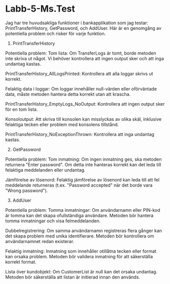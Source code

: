 # Labb-5-Ms.Test

Jag har tre huvudsakliga funktioner i bankapplikation som jag testar: PrintTransferHistory, GetPassword, och AddUser. 
Här är en genomgång av potentiella problem och risker för varje funktion.

1. PrintTransferHistory

Potentiella problem:
Tom lista:
 Om TransferLogs är tomt, borde metoden inte skriva ut något. Vi behöver kontrollera att ingen output sker och att inga undantag kastas.

 PrintTransferHistory_AllLogsPrinted: Kontrollera att alla loggar skrivs ut korrekt.

Felaktig data i loggar:
Om loggar innehåller null-värden eller oförväntade data, måste metoden hantera detta korrekt utan att krascha.

PrintTransferHistory_EmptyLogs_NoOutput: Kontrollera att ingen output sker för en tom lista.

Konsoloutput:
Att skriva till konsolen kan misslyckas av olika skäl, inklusive felaktiga tecken eller problem med konsolens tillstånd.

PrintTransferHistory_NoExceptionThrown: Kontrollera att inga undantag kastas.

2. GetPassword

Potentiella problem:
Tom inmatning:
Om ingen inmatning ges, ska metoden returnera "Enter password". Om detta inte hanteras korrekt kan det leda till felaktiga meddelanden eller undantag.

Jämförelse av lösenord:
Felaktig jämförelse av lösenord kan leda till att fel meddelande returneras (t.ex. "Password accepted" när det borde vara "Wrong password").

3. AddUser

Potentiella problem:
Tomma inmatningar:
Om användarnamn eller PIN-kod är tomma kan det skapa ofullständiga användare. Metoden bör hantera tomma inmatningar och visa felmeddelanden.

Dubbelregistrering:
Om samma användarnamn registreras flera gånger kan det skapa problem med unika identifierare. Metoden bör kontrollera om användarnamnet redan existerar.

Felaktig inmatning:
Inmatning som innehåller otillåtna tecken eller format kan orsaka problem. Metoden bör validera inmatning för att säkerställa korrekt format.

Lista över kundobjekt:
Om CustomerList är null kan det orsaka undantag. Metoden bör säkerställa att listan är initierad innan den används.   
